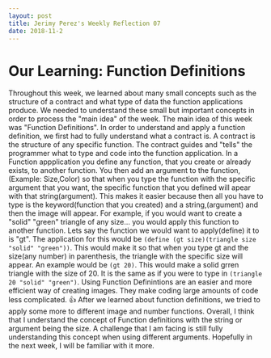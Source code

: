 ```yaml
---
layout: post
title: Jerimy Perez's Weekly Reflection 07
date: 2018-11-2
---
```


# Our Learning: Function Definitions
  Throughout this week, we learned about many small concepts such as the structure of a contract and what type of data the function applications produce. We needed to understand these small but important concepts in order to process the "main idea" of the week. The main idea of this week was "Function Definitions". In order to understand and apply a function definition, we first had to fully understand what a contract is. A contract is the structure of any specific function. The contract guides and "tells" the programmer what to type and code into the function application. In a Function appplication you define any function, that you create or already exists, to another function. You then add an argument to the function,(Example: Size,Color) so that when you type the function with the specific argument that you want, the specific function that you defined will apear with that string(argument). This makes it easier because then all you have to type is the keyword(function that you created) and a string,(argument) and then the image will appear. For example, if you would want to create a "solid" "green" triangle of any size... you would apply this function to another function. Lets say the function we would want to apply(define) it to is "gt". The application for this would be ```(define (gt size)(triangle size "solid" "green"))```. This would make it so that when you type gt and the size(any number) in parenthesis, the triangle with the specific size will appear. An example would be ```(gt 20)```. This would make a solid grren triangle with the size of 20. It is the same as if you were to type in ```(triangle 20 "solid" "green")```. Using Function Definintions are an easier and more efficient way of creating images. They make coding large amounts of code less complicated. :+1: After we learned about function definitions, we tried to apply some more to different image and number functions. Overall, I think that I understand the concept of Function definitions with the string or argument being the size. A challenge that I am facing is still fully understanding this concept when using different arguments. Hopefully in the next week, I will be familiar with it more.

